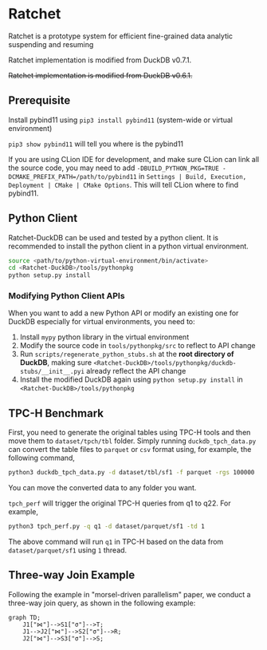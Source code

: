 
# Ratchet

Ratchet is a prototype system for efficient fine-grained data analytic suspending and resuming 

Ratchet implementation is modified from DuckDB v0.7.1.

~~Ratchet implementation is modified from DuckDB v0.6.1.~~

## Prerequisite

Install pybind11 using `pip3 install pybind11` (system-wide or virtual environment)

`pip3 show pybind11` will tell you where is the pybind11

If you are using CLion IDE for development, and make sure CLion can link all the source code, you may need to add `-DBUILD_PYTHON_PKG=TRUE -DCMAKE_PREFIX_PATH=/path/to/pybind11` in `Settings | Build, Execution, Deployment | CMake | CMake Options`. This will tell CLion where to find pybind11. 

## Python Client

Ratchet-DuckDB can be used and tested by a python client. It is recommended to install the python client in a python virtual environment.

```bash
source <path/to/python-virtual-environment/bin/activate>
cd <Ratchet-DuckDB>/tools/pythonpkg 
python setup.py install
```

### Modifying Python Client APIs 

When you want to add a new Python API or modify an existing one for DuckDB especially for virtual environments, you need to:
1. Install `mypy` python library in the virtual environment
2. Modify the source code in `tools/pythonpkg/src` to reflect to API change 
3. Run `scripts/regenerate_python_stubs.sh` at the **root directory of DuckDB**, making sure `<Ratchet-DuckDB>/tools/pythonpkg/duckdb-stubs/__init__.pyi` already reflect the API change 
4. Install the modified DuckDB again using `python setup.py install` in `<Ratchet-DuckDB>/tools/pythonpkg`

## TPC-H Benchmark

First, you need to generate the original tables using TPC-H tools and then move them to `dataset/tpch/tbl` folder. Simply running `duckdb_tpch_data.py` can convert the table files to `parquet` or `csv` format using, for example, the following command,
```bash
python3 duckdb_tpch_data.py -d dataset/tbl/sf1 -f parquet -rgs 100000
```
You can move the converted data to any folder you want.

`tpch_perf` will trigger the original TPC-H queries from q1 to q22. For example,
```bash
python3 tpch_perf.py -q q1 -d dataset/parquet/sf1 -td 1
```
The above command will run `q1` in TPC-H based on the data from `dataset/parquet/sf1` using `1` thread.


## Three-way Join Example

Following the example in "morsel-driven parallelism" paper, we conduct a three-way join query, as shown in the following example:

```mermaid
graph TD;
    J1["⋈"]-->S1["σ"]-->T;
    J1-->J2["⋈"]-->S2["σ"]-->R;
    J2["⋈"]-->S3["σ"]-->S;
```